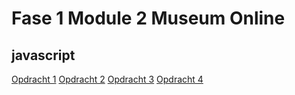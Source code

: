 # Fase 1 Module 2 Museum Online
## javascript

[Opdracht 1](http://33815.hosts1.ma-cloud.nl/f1m2js/les1-background-color/)
[Opdracht 2](http://33815.hosts1.ma-cloud.nl/f1m2js/les2-boodschappen/)
[Opdracht 3](http://33815.hosts1.ma-cloud.nl/f1m2js/les3-tentoonstelling/)
[Opdracht 4](http://33815.hosts1.ma-cloud.nl/f1m2js/les4-seasons/)